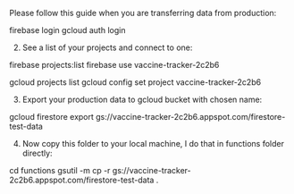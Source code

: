 Please follow this guide when you are transferring data from production:

firebase login
gcloud auth login

2. See a list of your projects and connect to one:

firebase projects:list
firebase use vaccine-tracker-2c2b6

gcloud projects list
gcloud config set project vaccine-tracker-2c2b6

3. Export your production data to gcloud bucket with chosen name:

gcloud firestore export gs://vaccine-tracker-2c2b6.appspot.com/firestore-test-data

4. Now copy this folder to your local machine, I do that in functions folder directly:

cd functions
gsutil -m cp -r gs://vaccine-tracker-2c2b6.appspot.com/firestore-test-data .
